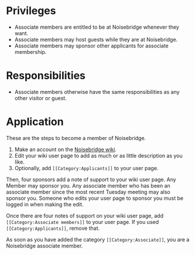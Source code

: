 Privileges
==========

* Associate members are entitled to be at Noisebridge whenever they want.
* Associate members may host guests while they are at Noisebridge.
* Associate members may sponsor other applicants for associate membership.


Responsibilities
================

* Associate members otherwise have the same responsibilities as any other visitor or guest.


Application
===========

These are the steps to become a member of Noisebridge.

1. Make an account on the [Noisebridge wiki](https://noisebridge.net/index.php?title=Special:UserLogin&type=signup).
2. Edit your wiki user page to add as much or as little description as you like.
3. Optionally, add `[[Category:Applicants]]` to your user page.

Then, four sponsors add a note of support to your wiki user page. Any Member may sponsor you. Any associate member who has been an associate member since the most recent Tuesday meeting may also sponsor you. Someone who edits your user page to sponsor you must be logged in when making the edit.

Once there are four notes of support on your wiki user page, add `[[Category:Associate members]]` to your user page. If you used `[[Category:Applicants]]`, remove that.

As soon as you have added the category `[[Category:Associate]]`, you are a Noisebridge associate member.
